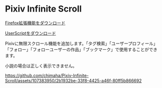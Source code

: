 # Pixiv Infinite Scroll

[Firefox拡張機能をダウンロード](https://addons.mozilla.org/ja/firefox/addon/pixiv-infinite-scroll/)  

[UserScriptをダウンロード](https://github.com/chimaha/Pixiv-Infinite-Scroll/raw/main/script/pixivinfinitescroll.user.js)  

Pixivに無限スクロール機能を追加します。「タグ検索」「ユーザープロフィール」「フォロー」「フォローユーザーの作品」「ブックマーク」で使用することができます。  

小説の場合は正しく表示できません。  

https://github.com/chimaha/Pixiv-Infinite-Scroll/assets/107383950/2b1932be-33f8-4425-a46f-80ff5b866692
